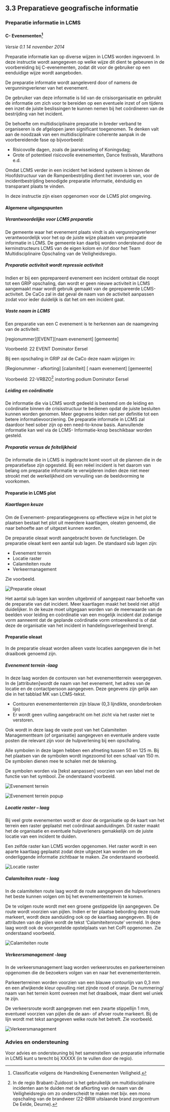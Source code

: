 ## 3.3 Preparatieve geografische informatie

### Preparatie informatie in LCMS

#### C- Evenementen[^8]
*Versie 0.1 14 november 2014*

Preparatie informatie kan op diverse wijzen in LCMS worden ingevoerd. In deze instructie wordt aangegeven op welke wijze dit dient te gebeuren in de voorbereiding bij C-evenementen, zodat dit voor de gebruiker op een eenduidige wijze wordt aangeboden.

De preparatie informatie wordt aangeleverd door of namens de vergunningverlener van het evenement.

De gebruiker van deze informatie is lid van de crisisorganisatie en gebruikt de informatie om zich voor te bereiden op een eventuele inzet of om tijdens een inzet de juiste beslissingen te kunnen nemen bij het coördineren van de bestrijding van het incident.

De behoefte om multidisciplinaire preparatie in breder verband te organiseren is de afgelopen jaren significant toegenomen. Te denken valt aan de noodzaak van een multidisciplinaire coherente aanpak in de voorbereidende fase op bijvoorbeeld:
- Risicovolle dagen, zoals de jaarwisseling of Koningsdag;
- Grote of potentieel risicovolle evenementen, Dance festivals, Marathons e.d.

Omdat LCMS verder in een incident het leidend systeem is binnen de Hoofdstructuur van de Rampenbestrijding dient het invoeren van, voor de incidentbestrijding benodigde preparatie informatie, éénduidig en transparant plaats te vinden.

In deze instructie zijn eisen opgenomen voor de LCMS plot omgeving.

#### Algemene uitgangspunten

##### Verantwoordelijke voor LCMS preparatie
De gemeente waar het evenement plaats vindt is als vergunningverlener verantwoordelijk
voor het op de juiste wijze plaatsen van preparatie informatie in LCMS. De gemeente kan daarbij worden ondersteund door de kerninstructeurs LCMS van de eigen kolom en /of door het Team Multidisciplinaire Opschaling van de Veiligheidsregio.

##### Preparatie activiteit wordt repressie activiteit
Indien er bij een geprepareerd evenement een incident ontstaat die noopt tot een GRIP opschaling, dan wordt er geen nieuwe activiteit in LCMS aangemaakt maar wordt gebruik gemaakt van de geprepareerde LCMS-activiteit. De CaCo zal in dat geval de naam van de
activiteit aanpassen zodat voor ieder duidelijk is dat het om een incident gaat.

##### Vaste naam in LCMS
Een preparatie van een C evenement is te herkennen aan de naamgeving van de activiteit:

[regionummer][EVENT][naam evenement] [gemeente]

Voorbeeld: 22 EVENT Dominator Eersel

Bij een opschaling in GRIP zal de CaCo deze naam wijzigen in:

[Regionummer - afkorting] [calamiteit] [ naam evenement] [gemeente]

Voorbeeld: 22-VRBZO[^9] instorting podium Dominator Eersel

##### Leiding en coördinatie
De informatie die via LCMS wordt gedeeld is bestemd om de leiding en coördinatie binnen de crisisstructuur te bedienen opdat de juiste besluiten kunnen worden genomen. Meer gegevens leiden niet per definitie tot een betere informatievoorziening. De preparatie informatie in LCMS zal daardoor heel sober zijn op een need-to-know basis. Aanvullende
informatie kan wel via de LCMS- Informatie-knop beschikbaar worden gesteld.

##### Preparatie versus de feitelijkheid
De informatie die in LCMS is ingebracht komt voort uit de plannen die in de preparatiefase zijn opgesteld. Bij een reëel incident is het daarom van belang om preparatie informatie te verwijderen indien deze niet meer strookt met de werkelijkheid om vervuiling van de beeldvorming te voorkomen.

#### Preparatie in LCMS plot

##### Kaartlagen keuze 
Om de Evenement- preparatiegegevens op effectieve wijze in het plot te plaatsen bestaat het plot uit meerdere kaartlagen, oleaten genoemd, die naar behoefte aan of uitgezet kunnen worden.

De preparatie oleaat wordt aangebracht boven de functielagen. De  preparatie oleaat kent een aantal sub lagen. De standaard sub lagen zijn:

- Evenement terrein
- Locatie raster
- Calamiteiten route
- Verkeermanagement

Zie voorbeeld.

![Preparatie oleaat](images/7.png)

Het aantal sub lagen kan worden uitgebreid of aangepast naar behoefte van de preparatie
van dat incident. Meer kaartlagen maakt het beeld niet altijd duidelijker. In de keuze moet
uitgegaan worden van de meerwaarde van de beelden voor leiding en coördinatie van een
mogelijk incident dat zodanige vorm aanneemt dat de geplande coördinatie vorm
ontoereikend is of dat deze de organisatie van het incident in handelingsverlegenheid
brengt.

#### Preparatie oleaat
In de preparatie oleaat worden alleen vaste locaties aangegeven die in het draaiboek genoemd zijn.

##### Evenement terrein -laag
In deze laag worden de contouren van het evenementterrein weergegeven. In de [attributen]wordt de naam van het evenement, het adres van de locatie en de contactpersoon aangegeven. Deze gegevens zijn gelijk aan die in het tabblad MK van LCMS-tekst.

- Contouren evenemententerrein zijn blauw (0,3 lijndikte, ononderbroken lijn)
- Er wordt geen vulling aangebracht om het zicht via het raster niet te verstoren.

Ook wordt in deze laag de vaste post van het Calamiteiten Managementteam (of organisatie) aangegeven en eventuele andere vaste posten die relevant zijn voor de hulpverlening bij een opschaling.

Alle symbolen in deze lagen hebben een afmeting tussen 50 en 125 m. Bij het plaatsen van de symbolen wordt ingezoomd tot een schaal van 150 m. De symbolen dienen mee te schalen met de tekening.

De symbolen worden via [tekst aanpassen] voorzien van een label met de functie van het symbool. Zie onderstaand voorbeeld.

![Evenement terrein](images/9.png)

![Evenement terrein popup](images/8.png)


##### Locatie raster – laag
Bij veel grote evenementen wordt er door de organisatie op de kaart van het terrein een
raster geplaatst met coördinaat aanduidingen. Dit raster maakt het de organisatie en eventuele hulpverleners gemakkelijk om de juiste locatie van een incident te duiden.

Een zelfde raster kan LCMS worden opgenomen. Het raster wordt in een aparte kaartlaag geplaatst zodat deze uitgezet kan worden om de onderliggende informatie zichtbaar te maken. Zie onderstaand voorbeeld.

![Locatie raster](images/10.png)


##### Calamiteiten route - laag
In de calamiteiten route laag wordt de route aangegeven die hulpverleners het beste kunnen volgen om bij het evenemententerrein te komen.

De te volgen route wordt met een groene gestippelde lijn aangegeven. De route wordt
voorzien van pijlen. Indien er ter plaatse bebording deze route markeert, wordt deze aanduiding ook op de kaartlaag aangegeven. Bij de attributen van de pijlen wordt de tekst ‘Calamiteitenroute’ vermeld. In deze laag wordt ook de voorgestelde opstelplaats van het CoPI opgenomen. Zie onderstaand voorbeeld.

![Calamiteiten route](images/11.jpg)

##### Verkeersmanagement -laag
In de verkeersmanagement laag worden verkeersroutes en parkeerterreinen opgenomen die de bezoekers volgen van en naar het evenemententerrein.

Parkeerterreinen worden voorzien van een blauwe contourlijn van 0,3 mm en een afwijkende kleur opvulling niet zijnde rood of oranje. De nummering/ naam van het terrein komt overeen met het draaiboek, maar dient wel uniek te zijn.

De verkeersroute wordt aangegeven met een zwarte stippellijn 1 mm, eventueel voorzien van pijlen die de aan- of afvoer route markeert. Bij de lijn wordt met tekst aangegeven welke route het betreft. Zie voorbeeld.

![Verkeersmanagement](images/12.jpg)

### Advies en ondersteuning
Voor advies en ondersteuning bij het samenstellen van preparatie informatie in LCMS kunt u terecht bij XXXXX (in te vullen door de regio).

[^8]: Classificatie volgens de Handreiking Evenementen Veiligheid.
[^9]: In de regio Brabant-Zuidoost is het gebruikelijk om multidisciplinaire incidenten aan te duiden met de afkorting van de naam van de Veiligheidsregio om zo onderscheidt te maken met bijv. een mono opschaling van de brandweer (22-BRW uitslaande brand zorgcentrum De Eelde, Deurne).
